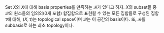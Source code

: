 Set $X$와 $X$에 대해 basis properties를 만족하는 $\mathcal B$가 있다고 하자. $X$의 subset들 중 $\mathcal B$의 원소들의 임의의(0개 포함) 합집합으로 표현될 수 있는 모든 집합들로 구성된 집합 $\tau$에 대해, $(X, \tau)$는 topological space이며 $\mathcal B$는 이 공간의 basis이다. 또, $\mathcal B$를 subbasis로 하는 최소 topology이다.